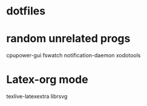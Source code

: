 # dotfiles

# random unrelated progs
cpupower-gui
fswatch
notification-daemon
xodotools

# Latex-org mode
texlive-latexextra
librsvg
